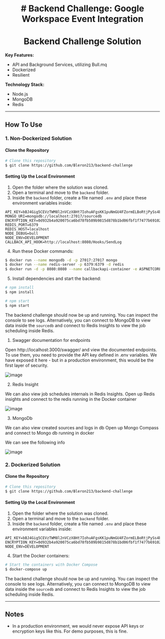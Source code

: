 
<h1 align="center">
# Backend Challenge: Google Workspace Event Integration
</h1>

<h1 align="center">
  Backend Challenge Solution
</h1>

  <strong>Key Features:</strong><br>
  * API and Background Services, utilizing Bull.mq<br>
  * Dockerized<br>
  * Resilient<br>

  <strong>Technology Stack:</strong><br>
  * Node.js<br>
  * MongoDB<br>
  * Redis<br>

---

## How To Use

### 1. Non-Dockerized Solution

#### Clone the Repository

```bash
# Clone this repository
$ git clone https://github.com/Bleron213/backend-challenge
```

#### Setting Up the Local Environment

1. Open the folder where the solution was cloned.
2. Open a terminal and move to the `backend` folder.
3. Inside the `backend` folder, create a file named `.env` and place these environment variables inside:

```dotenv
API_KEY=bBJ4Gig5CEVzTWM8l2nVCzX8Ht7IohuAFgsKK1puNmGU4FZormELBoRtjPySs4bAX6st4VOO2Vx8CSxoiQQuzWrrhEWlw2mwF17Boo5hun9Wo0RZZGhgsoK7uXSBD8AR
MONGO_URI=mongodb://localhost:27017/sourcedb
ENCRYPTION_KEY=0d932b4a920075ca6bd78fb589b9815d878b1bd06fbf1f7477b69102e8967908
REDIS_PORT=6379
REDIS_HOST=localhost
NODE_DEBUG=bull
NODE_ENV=DEVELOPMENT
CALLBACK_API_HOOK=http://localhost:8080/Hooks/SendLog
```

4. Run these Docker commands:

```bash
$ docker run --name mongodb -d -p 27017:27017 mongo
$ docker run --name redis-server -p 6379:6379 -d redis
$ docker run -d -p 8080:8080 --name callbackapi-container -e ASPNETCORE_ENVIRONMENT=Development bleronqorri/callbackapi:latest
```

5. Install dependencies and start the backend:

```bash
# npm install
$ npm install
```

```bash
# npm start
$ npm start
```

The backend challenge should now be up and running. You can inspect the console to see logs. Alternatively, you can connect to MongoDB to view data inside the `sourcedb` and connect to Redis Insights to view the job scheduling inside Redis.

1. Swagger documentation for endpoints

Open http://localhost:3000/swagger/ and view the documented endpoints.
To use them, you need to provide the API key defined in .env variables.
We have exposed it here - but in a production environment, this would be the first layer of security.

![image](https://github.com/user-attachments/assets/85d4b55b-7925-469a-a31a-b597b0bd9d8d)

2. Redis Insight

We can also view job schedules internals in Redis Insights.
Open up Redis insights and connect to the redis running in the Docker container

![image](https://github.com/user-attachments/assets/1e476a03-a521-4472-b5bd-c71f2b2e22ea)

3. MongoDb

We can also view created sources and logs in db
Open up Mongo Compass and connect to Mongo db running in docker

We can see the following info

![image](https://github.com/user-attachments/assets/8cdb36d7-75e9-4b24-9f3a-c86f674ccfac)


### 2. Dockerized Solution

#### Clone the Repository

```bash
# Clone this repository
$ git clone https://github.com/Bleron213/backend-challenge
```

#### Setting Up the Local Environment

1. Open the folder where the solution was cloned.
2. Open a terminal and move to the `backend` folder.
3. Inside the `backend` folder, create a file named `.env` and place these environment variables inside:

```dotenv
API_KEY=bBJ4Gig5CEVzTWM8l2nVCzX8Ht7IohuAFgsKK1puNmGU4FZormELBoRtjPySs4bAX6st4VOO2Vx8CSxoiQQuzWrrhEWlw2mwF17Boo5hun9Wo0RZZGhgsoK7uXSBD8AR
ENCRYPTION_KEY=0d932b4a920075ca6bd78fb589b9815d878b1bd06fbf1f7477b69102e8967908
NODE_ENV=DEVELOPMENT
```

4. Start the Docker containers:

```bash
# Start the containers with Docker Compose
$ docker-compose up
```

The backend challenge should now be up and running. You can inspect the console to see logs. Alternatively, you can connect to MongoDB to view data inside the `sourcedb` and connect to Redis Insights to view the job scheduling inside Redis.

---

## Notes

- In a production environment, we would never expose API keys or encryption keys like this. For demo purposes, this is fine.
